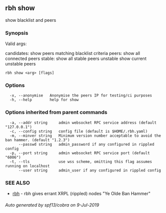 ## rbh show

show blacklist and peers

### Synopsis

Valid args:

  candidates: show peers matching blacklist criteria
  peers: show all connected peers
  stable: show all stable peers
  unstable show current unstable peers

```
rbh show <arg> [flags]
```

### Options

```
  -x, --anonymise   Anonymise the peers IP for testing/ci purposes
  -h, --help        help for show
```

### Options inherited from parent commands

```
  -a, --addr string     admin websocket RPC service address (default "127.0.0.1")
  -c, --config string   config file (default is $HOME/.rbh.yaml)
  -m, --minver string   Minimum version number acceptable to avoid the ban hammer. (default "1.2.3")
      --passwd string   admin_password if any configured in rippled config
  -p, --port string     admin websocket RPC service port (default "6006")
  -t, --tls             use wss scheme, omitting this flag assumes running on localhost
      --user string     admin_user if any configured in rippled config
```

### SEE ALSO

* [rbh](rbh.md)	 - rbh gives errant XRPL (rippled) nodes "Ye Olde Ban Hammer"

###### Auto generated by spf13/cobra on 9-Jul-2019
